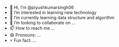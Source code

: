 - 👋 Hi, I’m @piyushkumarsingh06
- 👀 I’m interested in learning new technology
- 🌱 I’m currently learning  data structure and algorithm
- 💞️ I’m looking to collaborate on ...
- 📫 How to reach me ...
- 😄 Pronouns: ...
- ⚡ Fun fact: ...

<!---
piyushkumarsingh06/piyushkumarsingh06 is a ✨ special ✨ repository because its `README.md` (this file) appears on your GitHub profile.
You can click the Preview link to take a look at your changes.
--->
